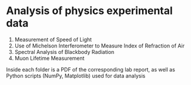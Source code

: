 # Analysis of physics experimental data

1. Measurement of Speed of Light
2. Use of Michelson Interferometer to Measure Index of Refraction of Air
3. Spectral Analysis of Blackbody Radiation
4. Muon Lifetime Measurement

Inside each folder is a PDF of the corresponding lab report, as well as Python scripts (NumPy, Matplotlib) used for data analysis
